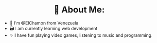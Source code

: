 <h1 align="center"> 💫 About Me: </h1>

<ul>
    <li>
        👋 I'm @ElChamon from Venezuela
    </li>
    <li>
        🗃️ I am currently learning web development
    </li>
    <li>
        ✨ I have fun playing video games, listening to music and programming. 
    </li>    
</ul>




<!---
ElChamon/ElChamon is a ✨ special ✨ repository because its `README.md` (this file) appears on your GitHub profile.
You can click the Preview link to take a look at your changes.
--->

